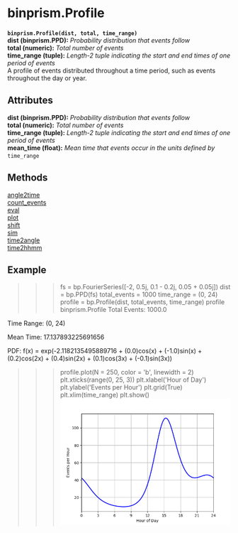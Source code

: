 # binprism.Profile
**`binprism.Profile(dist, total, time_range)`** <br />
**dist (binprism.PPD):** *Probability distribution that events follow* <br />
**total (numeric):** *Total number of events* <br />
**time_range (tuple):** *Length-2 tuple indicating the start and end times of one period of events* <br />
A profile of events distributed throughout a time period, such as events throughout the day or year.

## Attributes
**dist (binprism.PPD):** *Probability distribution that events follow* <br />
**total (numeric):** *Total number of events* <br />
**time_range (tuple):** *Length-2 tuple indicating the start and end times of one period of events* <br />
**mean_time (float):** *Mean time that events occur in the units defined by* `time_range`

## Methods
[angle2time](angle2time.md) <br />
[count_events](count_events.md) <br />
[eval](eval.md) <br />
[plot](plot.md) <br />
[shift](shift.md) <br />
[sim](sim.md) <br />
[time2angle](time2angle.md) <br />
[time2hhmm](time2hhmm.md) <br />

## Example
>>> fs = bp.FourierSeries([-2, 0.5j, 0.1 - 0.2j, 0.05 + 0.05j])
>>> dist = bp.PPD(fs)
>>> total_events = 1000
>>> time_range = (0, 24)
>>> profile = bp.Profile(dist, total_events, time_range)
>>> profile
binprism.Profile
Total Events: 1000.0

Time Range:  (0, 24)

Mean Time: 17.137893225691656

PDF: f(x) = exp(-2.1182135495889716 + (0.0)cos(x) + (-1.0)sin(x) + (0.2)cos(2x) + (0.4)sin(2x) + (0.1)cos(3x) + (-0.1)sin(3x))
>>> profile.plot(N = 250, color = 'b', linewidth = 2)
>>> plt.xticks(range(0, 25, 3))
>>> plt.xlabel('Hour of Day')
>>> plt.ylabel('Events per Hour')
>>> plt.grid(True)
>>> plt.xlim(time_range)
>>> plt.show()
![alt text](ProfileExample.png "binprism.Profile example")